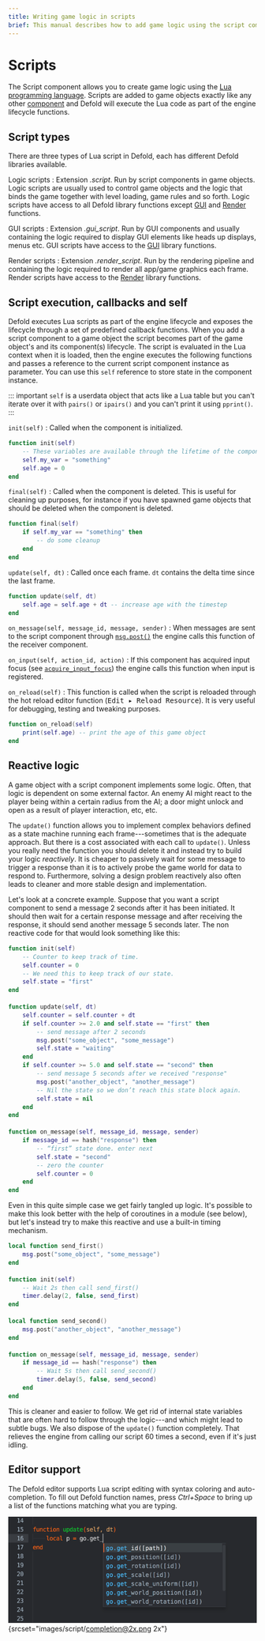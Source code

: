 ```yaml
---
title: Writing game logic in scripts
brief: This manual describes how to add game logic using the script component.
---
```


# Scripts

The Script component allows you to create game logic using the [Lua programming language](/manuals/lua). Scripts are added to game objects exactly like any other [component](/manuals/components) and Defold will execute the Lua code as part of the engine lifecycle functions.


## Script types

There are three types of Lua script in Defold, each has different Defold libraries available.

Logic scripts
: Extension _.script_. Run by script components in game objects. Logic scripts are usually used to control game objects and the logic that binds the game together with level loading, game rules and so forth. Logic scripts have access to all Defold library functions except [GUI](/ref/gui) and [Render](/ref/render) functions.


GUI scripts
: Extension _.gui_script_. Run by GUI components and usually containing the logic required to display GUI elements like heads up displays, menus etc. GUI scripts have access to the [GUI](/ref/gui) library functions.


Render scripts
: Extension _.render_script_. Run by the rendering pipeline and containing the logic required to render all app/game graphics each frame. Render scripts have access to the [Render](/ref/render) library functions.


## Script execution, callbacks and self

Defold executes Lua scripts as part of the engine lifecycle and exposes the lifecycle through a set of predefined callback functions. When you add a script component to a game object the script becomes part of the game object's and its component(s) lifecycle. The script is evaluated in the Lua context when it is loaded, then the engine executes the following functions and passes a reference to the current script component instance as parameter. You can use this `self` reference to store state in the component instance.

::: important
`self` is a userdata object that acts like a Lua table but you can't iterate over it with `pairs()` or `ipairs()` and you can't print it using `pprint()`.
:::

`init(self)`
: Called when the component is initialized.

  ```lua
  function init(self)
      -- These variables are available through the lifetime of the component instance
      self.my_var = "something"
      self.age = 0
  end
  ```

`final(self)`
: Called when the component is deleted. This is useful for cleaning up purposes, for instance if you have spawned game objects that should be deleted when the component is deleted.

  ```lua
  function final(self)
      if self.my_var == "something" then
          -- do some cleanup
      end
  end
  ```

`update(self, dt)`
: Called once each frame. `dt` contains the delta time since the last frame.

  ```lua
  function update(self, dt)
      self.age = self.age + dt -- increase age with the timestep
  end
  ```

`on_message(self, message_id, message, sender)`
: When messages are sent to the script component through [`msg.post()`](/ref/msg#msg.post) the engine calls this function of the receiver component.

`on_input(self, action_id, action)`
: If this component has acquired input focus (see [`acquire_input_focus`](/ref/go/#acquire_input_focus)) the engine calls this function when input is registered.

`on_reload(self)`
: This function is called when the script is reloaded through the hot reload editor function (<kbd>Edit ▸ Reload Resource</kbd>). It is very useful for debugging, testing and tweaking purposes.

  ```lua
  function on_reload(self)
      print(self.age) -- print the age of this game object
  end
  ```


## Reactive logic

A game object with a script component implements some logic. Often, that logic is dependent on some external factor. An enemy AI might react to the player being within a certain radius from the AI; a door might unlock and open as a result of player interaction, etc, etc.

The `update()` function allows you to implement complex behaviors defined as a state machine running each frame---sometimes that is the adequate approach. But there is a cost associated with each call to `update()`. Unless you really need the function you should delete it and instead try to build your logic _reactively_. It is cheaper to passively wait for some message to trigger a response than it is to actively probe the game world for data to respond to. Furthermore, solving a design problem reactively also often leads to cleaner and more stable design and implementation.

Let's look at a concrete example. Suppose that you want a script component to send a message 2 seconds after it has been initiated. It should then wait for a certain response message and after receiving the response, it should send another message 5 seconds later. The non reactive code for that would look something like this:

```lua
function init(self)
    -- Counter to keep track of time.
    self.counter = 0
    -- We need this to keep track of our state.
    self.state = "first"
end

function update(self, dt)
    self.counter = self.counter + dt
    if self.counter >= 2.0 and self.state == "first" then
        -- send message after 2 seconds
        msg.post("some_object", "some_message")
        self.state = "waiting"
    end
    if self.counter >= 5.0 and self.state == "second" then
        -- send message 5 seconds after we received "response"
        msg.post("another_object", "another_message")
        -- Nil the state so we don’t reach this state block again.
        self.state = nil
    end
end

function on_message(self, message_id, message, sender)
    if message_id == hash("response") then
        -- “first” state done. enter next
        self.state = "second"
        -- zero the counter
        self.counter = 0
    end
end
```

Even in this quite simple case we get fairly tangled up logic. It's possible to make this look better with the help of coroutines in a module (see below), but let's instead try to make this reactive and use a built-in timing mechanism.

```lua
local function send_first()
	msg.post("some_object", "some_message")
end

function init(self)
	-- Wait 2s then call send_first()
	timer.delay(2, false, send_first)
end

local function send_second()
	msg.post("another_object", "another_message")
end

function on_message(self, message_id, message, sender)
	if message_id == hash("response") then
		-- Wait 5s then call send_second()
		timer.delay(5, false, send_second)
	end
end
```

This is cleaner and easier to follow. We get rid of internal state variables that are often hard to follow through the logic---and which might lead to subtle bugs. We also dispose of the `update()` function completely. That relieves the engine from calling our script 60 times a second, even if it's just idling.


## Editor support

The Defold editor supports Lua script editing with syntax coloring and auto-completion. To fill out Defold function names, press *Ctrl+Space* to bring up a list of the functions matching what you are typing.

![Auto completion](images/script/completion.png){srcset="images/script/completion@2x.png 2x"}
